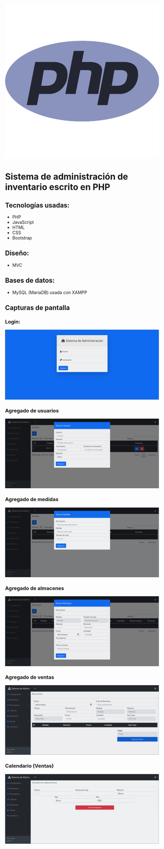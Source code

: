 <p align="center"><img src="static/php.png"></p>

<h1>Sistema de administración de inventario escrito en PHP</h1>

<h2>Tecnologías usadas:</h2>

<ul>
<li> PHP </li>
<li> JavaScript </li>
<li> HTML </li>
<li> CSS </li>
<li> Bootstrap </li>
</ul>

<h2>Diseño:</h2>

<ul>
<li>MVC</li>
</ul>

<h2>Bases de datos:</h2>
<ul>
<li>MySQL (MariaDB) usada con XAMPP</li>
</ul>

<h2>Capturas de pantalla</h2>

<h3>Login:</h3>
<p align="center"><img src="static/login.png"></p>

<h3> Agregado de usuarios </h3>
<p align="center"><img src="static/user.png"></p>

<h3> Agregado de medidas </h3>
<p align="center"><img src="static/medida.png"></p>

<h3> Agregado de almacenes </h3>
<p align="center"><img src="static/almacen.png"></p>

<h3> Agregado de ventas </h3>
<p align="center"><img src="static/venta.png">

<h3> Calendario (Ventas) </h3>
<p align="center"><img src="static/calVen.png"></p>